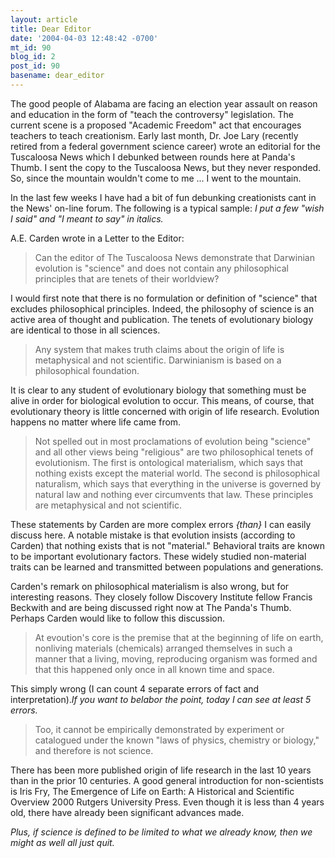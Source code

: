 ```yaml
---
layout: article
title: Dear Editor
date: '2004-04-03 12:48:42 -0700'
mt_id: 90
blog_id: 2
post_id: 90
basename: dear_editor
---
```

The good people of Alabama are facing an election year assault on reason and education in the form of "teach the controversy" legislation.  The current scene is a proposed "Academic Freedom" act that encourages teachers to teach creationism.  Early last month, Dr. Joe Lary (recently retired from a federal government science career) wrote an editorial for the Tuscaloosa News which I debunked between rounds here at Panda's Thumb.  I sent the copy to the Tuscaloosa News, but they never responded.  So, since the mountain wouldn't come to me ...  I went to the mountain.



<!--more-->

In the last few weeks I have had a bit of fun debunking creationists cant in the News' on-line forum.  The following is a typical sample: <i> I put a few "wish I said" and "I meant to say" in italics.</i>

A.E. Carden wrote in a Letter to the Editor: 
<blockquote>Can the editor of The Tuscaloosa News demonstrate that Darwinian evolution is "science" and does not contain any philosophical principles that are tenets of their worldview?</blockquote>

I would first note that there is no formulation or definition of "science" that excludes philosophical principles. Indeed, the philosophy of science is an active area of thought and publication. The tenets of evolutionary biology are identical to those in all sciences.

<blockquote>Any system that makes truth claims about the origin of life is metaphysical and not scientific. Darwinianism is based on a philosophical foundation.</blockquote>

It is clear to any student of evolutionary biology that something must be alive in order for biological evolution to occur. This means, of course, that evolutionary theory is little concerned with origin of life research. Evolution happens no matter where life came from.

<blockquote>Not spelled out in most proclamations of evolution being "science" and all other views being "religious" are two philosophical tenets of evolutionism. The first is ontological materialism, which says that nothing exists except the material world. The second is philosophical naturalism, which says that everything in the universe is governed by natural law and nothing ever circumvents that law. These principles are metaphysical and not scientific.</blockquote>

These statements by Carden are more complex errors <i>{than}</i> I can easily discuss here. A notable mistake is that evolution insists (according to Carden) that nothing exists that is not "material." Behavioral traits are known to be important evolutionary factors. These widely studied non-material traits can be learned and transmitted between populations and generations. 

Carden's remark on philosophical materialism is also wrong, but for interesting reasons.  They closely follow Discovery Institute fellow Francis Beckwith and are being discussed right now at  The Panda's Thumb. Perhaps Carden would like to follow this discussion.

<blockquote>At evoution's core is the premise that at the beginning of life on earth, nonliving materials (chemicals) arranged themselves in such a manner that a living, moving, reproducing organism was formed and that this happened only once in all known time and space. </blockquote>

This simply wrong (I can count 4 separate errors of fact and interpretation).<i>If you want to belabor the point, today I can see at least 5 errors.</i>

<blockquote>Too, it cannot be empirically demonstrated by experiment or catalogued under the known "laws of physics, chemistry or biology," and therefore is not science.</blockquote>

There has been more published origin of life research in the last 10 years than in the prior 10 centuries. A good general introduction for non-scientists is Iris Fry, The Emergence of Life on Earth: A Historical and Scientific Overview 2000 Rutgers University Press. Even though it is less than 4 years old, there have already been significant advances made. 

<i>Plus, if science is defined to be limited to what we already know, then we might as well all just quit.</i>



